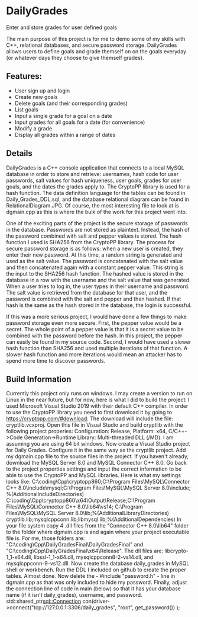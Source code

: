 # DailyGrades #
Enter and store grades for user defined goals

The main purpose of this project is for me to demo some of my skills with C++, relational databases, and secure password storage.
DailyGrades allows users to define goals and grade themself on on the goals everyday (or whatever days they choose to give themself grades). 

## Features: ##
* User sign up and login
* Create new goals
* Delete goals (and their corresponding grades)
* List goals
* Input a single grade for a goal on a date
* Input grades for all goals for a date (for convenience)
* Modify a grade
* Display all grades within a range of dates

## Details ##
DailyGrades is a C++ console application that connects to a local MySQL database in order to store and retrieve: usernames, hash code for user passwords, 
salt values for hash uniqueness, user goals, grades for user goals, and the dates the grades apply to. The CryptoPP library is used for a hash function. 
The data definition language for the tables can be found in Daily_Grades_DDL.sql, and the database relational diagram can be found in RelationalDiagram.JPG.
Of course, the most interesting file to look at is dgmain.cpp as this is where the bulk of the work for this project went into.

One of the exciting parts of the project is the secure storage of passwords in the database. Passwords are not stored as plaintext. Instead, the hash
of the password combined with salt and pepper values is stored. The hash function I used is SHA256 from the CryptoPP library. The process for secure password 
storage is as follows: when a new user is created, they enter their new password. At this time, a random string is generated and used as the salt value. 
The password is concatenated with the salt value and then concatenated again with a constant pepper value. This string is the input to the SHA256 hash function. 
The hashed value is stored in the database in a row with the username and the salt value that was generated. When a user tries to log in, the user types in
their username and password. The salt value is retrieved from the database for that user, and the password is combined with the salt and pepper and then hashed.
If that hash is the same as the hash stored in the database, the login is successful.

If this was a more serious project, I would have done a few things to make password storage even more secure. First, the pepper value would be a secret.
The whole point of a pepper value is that it is a secret value to be combined with the password before the hash. In this project, the pepper can easily
be found in my source code. Second, I would have used a slower hash function than SHA256 and used multiple iterations of that function. A slower hash function 
and more iterations would mean an attacker has to spend more time to discover passwords.

## Build Information ##
Currently this project only runs on windows. I may create a version to run on Linux in the near future, but for now, here is what I did to build the project:
I used Microsoft Visual Studio 2019 with their default C++ compiler. In order to use the CryptoPP library you need to first download it by going to
https://cryptopp.com/#download. The download will include the file: cryptlib.vcxproj. Open this file in Visual Studio and build cryptlib with the following
project properies: Configuration: Release, Platform: x64, C/C++->Code Generation->Runtime Library: Multi-threaded DLL (/MD). I am assuming you are using
64 bit windows. Now create a Visual Studio project for Daily Grades. Configure it in the same way as the cryptlib project. Add my dgmain.cpp file to the
source files in the project. If you haven't already, download the MySQL Server 8.0 and MySQL Connector C++ 8.0. Go back to the project properties settings
and input the correct information to be able to use the CryptoPP and MySQL libraries. Here is what my settings looks like:
 <AdditionalIncludeDirectories>C:\coding\Cpp\cryptopp860;C:\Program Files\MySQL\Connector C++ 8.0\include\mysql;C:\Program Files\MySQL\MySQL Server 8.0\include;
 %(AdditionalIncludeDirectories)</AdditionalIncludeDirectories>
 <AdditionalLibraryDirectories>C:\coding\Cpp\cryptopp860\x64\Output\Release;C:\Program Files\MySQL\Connector C++ 8.0\lib64\vs14;
 C:\Program Files\MySQL\MySQL Server 8.0\lib;%(AdditionalLibraryDirectories)</AdditionalLibraryDirectories>
 <AdditionalDependencies>cryptlib.lib;mysqlcppconn.lib;libmysql.lib;%(AdditionalDependencies)</AdditionalDependencies>
 In your file system copy 4 .dll files from the "Connector C++ 8.0\lib64" folder to the folder where dgmain.cpp is and again where your project executable file is.
 For me, those folders are: "C:\coding\Cpp\DailyGradesFinal\DailyGradesFinal" and "C:\coding\Cpp\DailyGradesFinal\x64\Release".
 The dll files are: libcrypto-1_1-x64.dll, libssl-1_1-x64.dll, mysqlcppconn8-2-vs14.dll, and mysqlcppconn-9-vs12.dll.
 Now create the database daily_grades in MySQL shell or workbench. Run the DDL I included on github to create the proper tables. 
 Almost done. Now delete the - #include "password.h" - line in dgmain.cpp as that was only included to hide my password.
 Finally, adjust the connection line of code in main (below) so that it has your database name (if it isn't daily_grades), username, and password.
 std::shared_ptr<sql::Connection> con(driver->connect("tcp://127.0.0.1:3306/daily_grades", "root", get_password()) );
